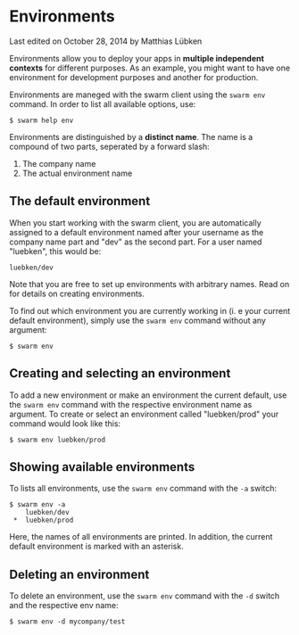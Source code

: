 # Environments

<p class="lastmod">Last edited on October 28, 2014 by Matthias Lübken</p>

Environments allow you to deploy your apps in __multiple independent contexts__ for different purposes. As an example, you might want to have one environment for development purposes and another for production.

Environments are maneged with the swarm client using the `swarm env` command. In order to list all available options, use:

    $ swarm help env

Environments are distinguished by a __distinct name__. The name is a compound of two parts, seperated by a forward slash:

1. The company name
2. The actual environment name

## The default environment

When you start working with the swarm client, you are automatically assigned to a default environment named after your username as the company name part and "dev" as the second part. For a user named "luebken", this would be:

    luebken/dev

Note that you are free to set up environments with arbitrary names. Read on for details on creating environments.

To find out which environment you are currently working in (i. e your current default environment), simply use the `swarm env` command without any argument:

    $ swarm env

## Creating and selecting an environment

To add a new environment or make an environment the current default, use the `swarm env` command with the respective environment name as argument. To create or select an environment called "luebken/prod" your command would look like this:
    
    $ swarm env luebken/prod

<!--
TODO: explain what actually happens when creating an environment)
-->

## Showing available environments

To lists all environments, use the `swarm env` command with the `-a` switch:

    $ swarm env -a
        luebken/dev
     *  luebken/prod

Here, the names of all environments are printed. In addition, the current default environment is marked with an asterisk.

## Deleting an environment

To delete an environment, use the `swarm env` command with the `-d` switch and the respective env name:

    $ swarm env -d mycompany/test

